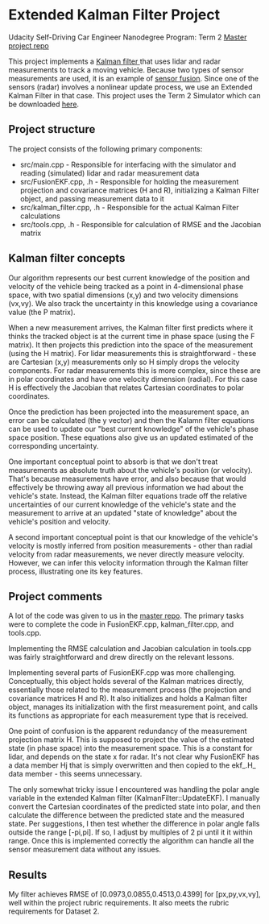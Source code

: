 # Extended Kalman Filter Project
Udacity Self-Driving Car Engineer Nanodegree Program: Term 2
[Master project repo](https://github.com/udacity/CarND-Extended-Kalman-Filter-Project)

This project implements a [Kalman filter ](https://en.wikipedia.org/wiki/Kalman_filter) that uses lidar and radar measurements to track a moving vehicle. Because two types of sensor measurements are used, it is an example of [sensor fusion](https://en.wikipedia.org/wiki/Sensor_fusion). Since one of the sensors (radar) involves a nonlinear update process, we use an Extended Kalman Filter in that case. This project uses the Term 2 Simulator which can be downloaded [here](https://github.com/udacity/self-driving-car-sim/releases).

## Project structure

The project consists of the following primary components:
* src/main.cpp - Responsible for interfacing with the simulator and reading (simulated) lidar and radar measurement data
* src/FusionEKF.cpp, .h - Responsible for holding the measurement projection and covariance matrices (H and R), initializing a Kalman Filter object, and passing measurement data to it
* src/kalman_filter.cpp, .h - Responsible for the actual Kalman Filter calculations
* src/tools.cpp, .h - Responsible for calculation of RMSE and the Jacobian matrix

## Kalman filter concepts

Our algorithm represents our best current knowledge of the position and velocity of the vehicle being tracked as a point in 4-dimensional phase space, with two spatial dimensions (x,y) and two velocity dimensions (vx,vy). We also track the uncertainty in this knowledge using a covariance value (the P matrix).

When a new measurement arrives, the Kalman filter first predicts where it thinks the tracked object is at the current time in phase space (using the F matrix). It then projects this prediction into the space of the measurement (using the H matrix). For lidar measurements this is straightforward - these are Cartesian (x,y) measurements only so H simply drops the velocity components. For radar measurements this is more complex, since these are in polar coordinates and have one velocity dimension (radial). For this case H is effectively the Jacobian that relates Cartesian coordinates to polar coordinates.

Once the prediction has been projected into the measurement space, an error can be calculated (the y vector) and then the Kalamn filter equations can be used to update our "best current knowledge" of the vehicle's phase space position. These equations also give us an updated estimated of the corresponding uncertainty.

One important conceptual point to absorb is that we don't treat measurements as absolute truth about the vehicle's position (or velocity). That's because measurements have error, and also because that would effectively be throwing away all previous information we had about the vehicle's state. Instead, the Kalman filter equations trade off the relative uncertainties of our current knowledge of the vehicle's state and the measurement to arrive at an updated "state of knowledge" about the vehicle's position and velocity.

A second important conceptual point is that our knowledge of the vehicle's velocity is mostly inferred from position measurements - other than radial velocity from radar measurements, we never directly measure velocity. However, we can infer this velocity information through the Kalman filter process, illustrating one its key features.

## Project comments

A lot of the code was given to us in the [master repo](https://github.com/udacity/CarND-Extended-Kalman-Filter-Project). The primary tasks were to complete the code in FusionEKF.cpp, kalman_filter.cpp, and tools.cpp.

Implementing the RMSE calculation and Jacobian calculation in tools.cpp was fairly straightforward and drew directly on the relevant lessons.

Implementing several parts of FusionEKF.cpp was more challenging. Conceptually, this object holds several of the Kalman matrices directly, essentially those related to the measurement process (the projection and covariance matrices H and R). It also initializes and holds a Kalman filter object, manages its initialization with the first measurement point, and calls its functions as appropriate for each measurement type that is received.

One point of confusion is the apparent redundancy of the measurement projection matrix H. This is supposed to project the value of the estimated state (in phase space) into the measurement space. This is a constant for lidar, and depends on the state x for radar. It's not clear why FusionEKF has a data member Hj that is simply overwritten and then copied to the ekf_.H_ data member - this seems unnecessary.

The only somewhat tricky issue I encountered was handling the polar angle variable in the extended Kalman filter (KalmanFilter::UpdateEKF). I manually convert the Cartesian coordinates of the predicted state into polar, and then calculate the difference between the predicted state and the measured state. Per suggestions, I then test whether the difference in polar angle falls outside the range [-pi,pi]. If so, I adjust by multiples of 2 pi until it it within range. Once this is implemented correctly the algorithm can handle all the sensor measurement data without any issues.

## Results

My filter achieves RMSE of [0.0973,0.0855,0.4513,0.4399] for [px,py,vx,vy], well within the project rubric requirements. It also meets the rubric requirements for Dataset 2.

